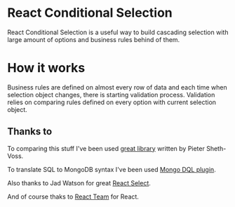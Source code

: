 # React Conditional Selection

React Conditional Selection is a useful way to build cascading selection with large amount of options and business rules behind of them.

# How it works

Business rules are defined on almost every row of data and each time when selection object changes, there is starting validation process. Validation relies on comparing rules defined on every option with current selection object.

## Thanks to

To comparing this stuff I've been used [great library](https://github.com/protobi/query) written by Pieter Sheth-Voss.

To translate SQL to MongoDB syntax I've been used [Mongo DQL plugin](https://github.com/allmas-tn/mongo-dql).

Also thanks to Jad Watson for great [React Select](https://github.com/jedwatson/react-select).

And of course thaks to [React Team](https://reactjs.org/community/team.html) for React.
